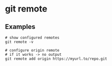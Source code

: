 # git remote 

## Examples

```
# show configured remotes 
git remote -v 

# configure origin remote 
# if it works -> no output 
git remote add origin https://myurl.to/repo.git

```

